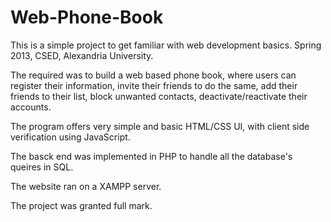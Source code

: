 Web-Phone-Book
=================

This is a simple project to get familiar with web development basics. Spring 2013, CSED, Alexandria University.

The required was to build a web based phone book, where users can register their information, invite their friends to do the same, add their friends to their list, block unwanted contacts, deactivate/reactivate their accounts.

The program offers very simple and basic HTML/CSS UI, with client side verification using JavaScript.

The basck end was implemented in PHP to handle all the database's queires in SQL.

The website ran on a XAMPP server.

The project was granted full mark.
